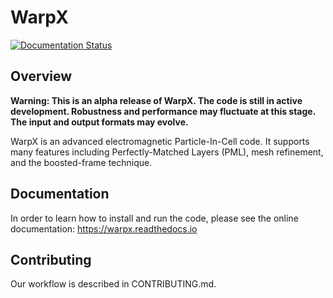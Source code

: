 # WarpX

[![Documentation Status](https://readthedocs.org/projects/warpx/badge/?version=latest)](https://warpx.readthedocs.io/en/latest/?badge=latest)

## Overview

**Warning: This is an alpha release of WarpX. The code is still in active development. Robustness and performance may fluctuate at this stage. The input and output formats may evolve.**

WarpX is an advanced electromagnetic Particle-In-Cell code.
It supports many features including Perfectly-Matched Layers (PML), mesh refinement, and the boosted-frame technique.

## Documentation

In order to learn how to install and run the code, please see the online documentation:
https://warpx.readthedocs.io

## Contributing

Our workflow is described in CONTRIBUTING.md.
